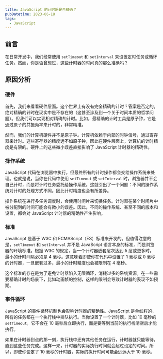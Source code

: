 ```yaml
---
title: JavaScript 的计时器是否精确？
pubDatetime: 2023-06-18
tags:
  - JavaScript
---
```


## 前言

在日常开发中，我们经常使用 `setTimeout` 和 `setInterval` 来设置定时任务或循环任务。然而，你是否曾想过，这些计时器的时间真的那么准确吗？

## 原因分析

### 硬件

首先，我们来看看硬件层面。这个世界上有没有完全精确的计时？答案是否定的。绝对精确的计时在现实中是不存在的（这甚至涉及到一个关于时间本质的哲学问题）。但我们可以实现相对精确的计时。比如，最精确的计时工具是原子钟，它是通过原子的共振频率来计时的，非常精准。

然而，我们的计算机硬件并不是原子钟。计算机依赖于内部的时钟信号，通过寄存器来计时。这些寄存器的精度远不如原子钟，因此在硬件层面上，计算机的计时精度是有限的。硬件上的这些微小误差直接影响了 JavaScript 计时器的精确性。

### 操作系统

JavaScript 代码在浏览器中执行，但最终所有的计时操作都会交给操作系统来处理。也就是说，当你在代码中使用 `setTimeout` 或 `setInterval` 时，浏览器并不会自己计时，而是将计时任务委托给操作系统。这就引出了一个问题：不同的操作系统对计时的处理方式不同，因此计时精度也会有所差异。

操作系统在进行多任务调度时，会使用时间片来切换任务。计时器在某个时间片中被分配到的时间可能会有微小的误差。因此，不同的操作系统、甚至不同的版本和设置，都会对 JavaScript 计时器的精确性产生影响。

### 标准

JavaScript 是基于 W3C 和 ECMAScript（ES）标准来开发的。但值得注意的是，`setTimeout` 和 `setInterval` 并不是 JavaScript 语言本身的标准，而是浏览器的环境标准。根据 W3C 的规定，当一个计时器嵌套层次达到 5 层或更多时，最小的计时间隔必须是 4 毫秒。这意味着即使你在代码中设置了 1 毫秒或 0 毫秒的计时器，一旦嵌套过多，最小的计时精度也会被限制在 4 毫秒。

这个标准的存在是为了避免计时器陷入无限循环，消耗过多的系统资源。在一些需要精确计时的场景下，比如动画帧的控制，这样的限制会导致计时器的表现不如预期。

### 事件循环

JavaScript 的事件循环机制也会影响计时器的精确性。JavaScript 是单线程的，所有的任务都在一个执行栈中排队执行。当你设置了一个计时器，比如 10 毫秒的 `setTimeout`，它不会在 10 毫秒后立即执行，而是要等到当前的执行栈清空后才能执行。

如果在计时器到点的那一刻，执行栈中还有其他任务在运行，计时器就只能等待，直到这些任务完成。这样一来，计时器的实际执行时间就会超过设定的时间。所以，即使你设定了 10 毫秒的计时器，实际的执行时间可能会远远大于 10 毫秒。
